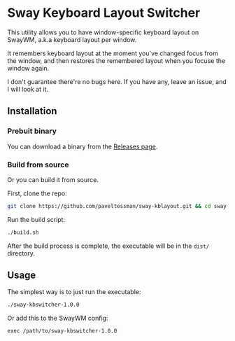 # Sway Keyboard Layout Switcher

This utility allows you to have window-specific keyboard layout on SwayWM, a.k.a keyboard layout per window.

It remembers keyboard layout at the moment you've changed focus from the window, and then restores the remembered layout when you focuse the window again.

I don't guarantee there're no bugs here. If you have any, leave an issue, and I will look at it.


## Installation

### Prebuit binary

You can download a binary from the [Releases page](https://github.com/paveltessman/sway-kblayout/releases/).

### Build from source

Or you can build it from source.

First, clone the repo:

```bash
git clone https://github.com/paveltessman/sway-kblayout.git && cd sway-kblayout
```

Run the build script:

```bash
./build.sh
```

After the build process is complete, the executable will be in the `dist/` directory.


## Usage

The simplest way is to just run the executable:

```bash
./sway-kbswitcher-1.0.0
```

Or add this to the SwayWM config:

```
exec /path/to/sway-kbswitcher-1.0.0
```
